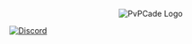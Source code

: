 <p style="text-align: center">
  <img src="https://cdn.discordapp.com/attachments/969132389366386688/969133238918463509/PVP_CADE-NO-OUTLINE.png"  alt="PvPCade Logo"/>
</p>

[![Discord](https://img.shields.io/discord/959346818305622057.svg?label=Discord&logo=Discord&colorB=7289da&style=for-the-badge)](https://discord.gg/PvPCade)

